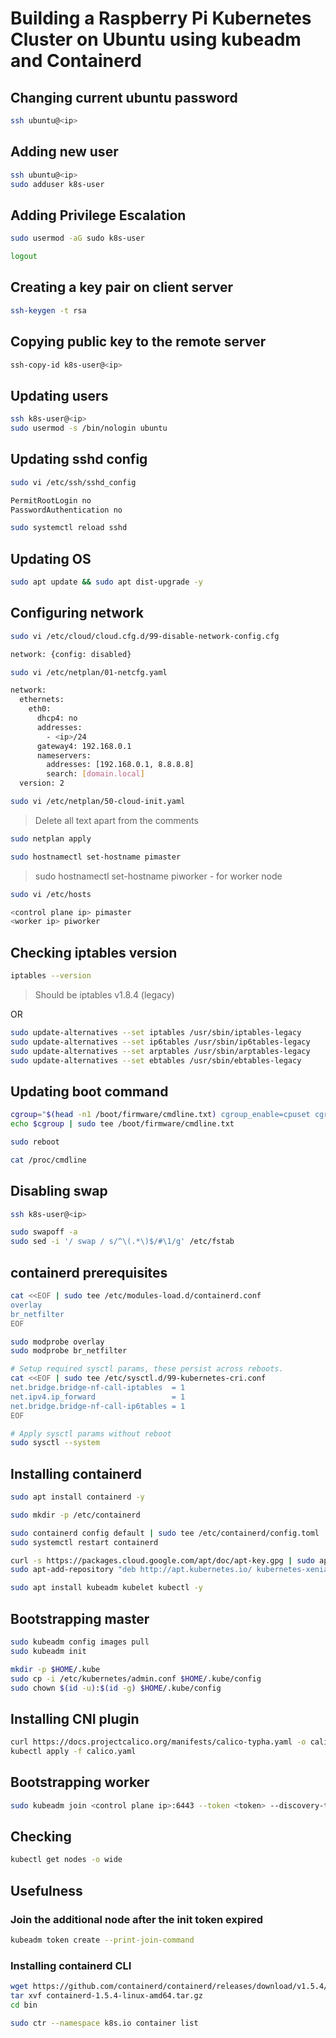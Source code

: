 # Building a Raspberry Pi Kubernetes Cluster on Ubuntu using kubeadm and Containerd

## Changing current ubuntu password

```bash
ssh ubuntu@<ip>
```

## Adding new user

```bash
ssh ubuntu@<ip>
sudo adduser k8s-user
```

## Adding Privilege Escalation

```bash
sudo usermod -aG sudo k8s-user
```

```bash
logout
```

## Creating a key pair on client server

```bash
ssh-keygen -t rsa
```

## Copying public key to the remote server

```bash
ssh-copy-id k8s-user@<ip>
```

## Updating users

```bash
ssh k8s-user@<ip>
sudo usermod -s /bin/nologin ubuntu
```

## Updating sshd config

```bash
sudo vi /etc/ssh/sshd_config
```

```bash
PermitRootLogin no
PasswordAuthentication no
```

```bash
sudo systemctl reload sshd
```

## Updating OS

```bash
sudo apt update && sudo apt dist-upgrade -y
```

## Configuring network

```bash
sudo vi /etc/cloud/cloud.cfg.d/99-disable-network-config.cfg
```

```bash
network: {config: disabled}
```

```bash
sudo vi /etc/netplan/01-netcfg.yaml
```

```bash
network:
  ethernets:
    eth0:
      dhcp4: no
      addresses:
        - <ip>/24
      gateway4: 192.168.0.1
      nameservers:
        addresses: [192.168.0.1, 8.8.8.8]
        search: [domain.local]
  version: 2
```

```bash
sudo vi /etc/netplan/50-cloud-init.yaml
```

> Delete all text apart from the comments

```bash
sudo netplan apply
```

```bash
sudo hostnamectl set-hostname pimaster
```

> sudo hostnamectl set-hostname piworker - for worker node

```bash
sudo vi /etc/hosts
```

```bash
<control plane ip> pimaster
<worker ip> piworker
```

## Checking iptables version

```bash
iptables --version
```

> Should be iptables v1.8.4 (legacy)

OR

```bash
sudo update-alternatives --set iptables /usr/sbin/iptables-legacy
sudo update-alternatives --set ip6tables /usr/sbin/ip6tables-legacy
sudo update-alternatives --set arptables /usr/sbin/arptables-legacy
sudo update-alternatives --set ebtables /usr/sbin/ebtables-legacy
```

## Updating boot command

```bash
cgroup="$(head -n1 /boot/firmware/cmdline.txt) cgroup_enable=cpuset cgroup_enable=memory cgroup_memory=1 swapaccount=1"
echo $cgroup | sudo tee /boot/firmware/cmdline.txt

sudo reboot

cat /proc/cmdline
```

## Disabling swap

```bash
ssh k8s-user@<ip>

sudo swapoff -a
sudo sed -i '/ swap / s/^\(.*\)$/#\1/g' /etc/fstab
```

## containerd prerequisites

```bash
cat <<EOF | sudo tee /etc/modules-load.d/containerd.conf
overlay
br_netfilter
EOF

sudo modprobe overlay
sudo modprobe br_netfilter

# Setup required sysctl params, these persist across reboots.
cat <<EOF | sudo tee /etc/sysctl.d/99-kubernetes-cri.conf
net.bridge.bridge-nf-call-iptables  = 1
net.ipv4.ip_forward                 = 1
net.bridge.bridge-nf-call-ip6tables = 1
EOF

# Apply sysctl params without reboot
sudo sysctl --system
```

## Installing containerd

```bash
sudo apt install containerd -y

sudo mkdir -p /etc/containerd

sudo containerd config default | sudo tee /etc/containerd/config.toml
sudo systemctl restart containerd

curl -s https://packages.cloud.google.com/apt/doc/apt-key.gpg | sudo apt-key add
sudo apt-add-repository "deb http://apt.kubernetes.io/ kubernetes-xenial main"

sudo apt install kubeadm kubelet kubectl -y
```

## Bootstrapping master

```bash
sudo kubeadm config images pull
sudo kubeadm init

mkdir -p $HOME/.kube
sudo cp -i /etc/kubernetes/admin.conf $HOME/.kube/config
sudo chown $(id -u):$(id -g) $HOME/.kube/config
```

## Installing CNI plugin

```bash
curl https://docs.projectcalico.org/manifests/calico-typha.yaml -o calico.yaml
kubectl apply -f calico.yaml
```

## Bootstrapping worker

```bash
sudo kubeadm join <control plane ip>:6443 --token <token> --discovery-token-ca-cert-hash sha256:<hash>
```

## Checking

```bash
kubectl get nodes -o wide
```

## Usefulness

### Join the additional node after the init token expired

```bash
kubeadm token create --print-join-command
```

### Installing containerd CLI

```bash
wget https://github.com/containerd/containerd/releases/download/v1.5.4/containerd-1.5.4-linux-amd64.tar.gz
tar xvf containerd-1.5.4-linux-amd64.tar.gz
cd bin

sudo ctr --namespace k8s.io container list
```
